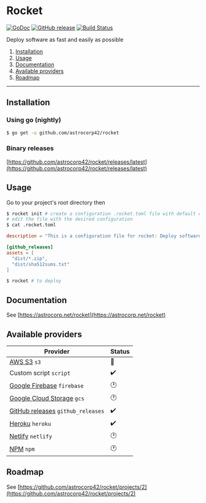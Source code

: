 # Rocket

[![GoDoc](https://godoc.org/github.com/astrocorp42/rocket?status.svg)](https://godoc.org/github.com/astrocorp42/rocket)
[![GitHub release](https://img.shields.io/github/release/astrocorp42/rocket.svg)](https://github.com/astrocorp42/rocket/releases/latest)
[![Build Status](https://travis-ci.org/astrocorp42/rocket.svg?branch=master)](https://travis-ci.org/astrocorp42/rocket)

Deploy software as fast and easily as possible

1. [Installation](#installation)
2. [Usage](#usage)
3. [Documentation](#documentation)
4. [Available providers](#available-providers)
5. [Roadmap](#roadmap)

-------------------


## Installation

### Using go (nightly)
```bash
$ go get -u github.com/astrocorp42/rocket
```

### Binary releases
[https://github.com/astrocorp42/rocket/releases/latest](https://github.com/astrocorp42/rocket/releases/latest)




## Usage

Go to your project's root directory then
```bash
$ rocket init # create a configuration .rocket.toml file with default configuration
# edit the file with the desired configuration
$ cat .rocket.toml
```
```toml
description = "This is a configuration file for rocket: Deploy software as fast and easily as possible. See https://github.com/astrocorp42/rocket"

[github_releases]
assets = [
  "dist/*.zip",
  "dist/sha512sums.txt"
]
```
```bash
$ rocket # to deploy
```



## Documentation
See [https://astrocorp.net/rocket](https://astrocorp.net/rocket)




## Available providers

| Provider              | Status |
| --------------------- | -------|
| [AWS S3](https://aws.amazon.com/s3) `s3` | :construction: |
| Custom script `script` | :heavy_check_mark: |
| [Google Firebase](https://firebase.google.com) `firebase` | :clock1: |
| [Google Cloud Storage](https://cloud.google.com/storage) `gcs` | :clock1: |
| [GitHub releases](https://help.github.com/categories/releases) `github_releases` | :heavy_check_mark: |
| [Heroku](https://www.heroku.com) `heroku` | :heavy_check_mark: |
| [Netlify](https://www.netlify.com) `netlify` | :clock1: |
| [NPM](https://www.npmjs.com) `npm` | :clock1: |



## Roadmap

See [https://github.com/astrocorp42/rocket/projects/2](https://github.com/astrocorp42/rocket/projects/2)
